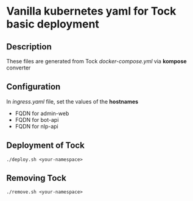 # Vanilla kubernetes yaml for Tock basic deployment

## Description

These files are generated from Tock *docker-compose.yml* via **kompose** converter

## Configuration

 In *ingress.yaml* file, set the values of the **hostnames**

* FQDN for admin-web
* FQDN for bot-api
* FQDN for nlp-api

## Deployment of Tock

``
./deploy.sh <your-namespace>
``

## Removing Tock

``
./remove.sh <your-namespace>
``
